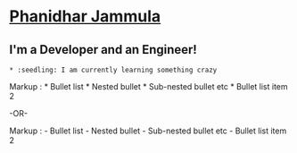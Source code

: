 # [Phanidhar Jammula](https://github.com/PhanidharJammula)

## I'm a Developer and an Engineer!
    * :seedling: I am currently learning something crazy


 Markup : * Bullet list
              * Nested bullet
                  * Sub-nested bullet etc
          * Bullet list item 2

-OR-

 Markup : - Bullet list
              - Nested bullet
                  - Sub-nested bullet etc
          - Bullet list item 2 

